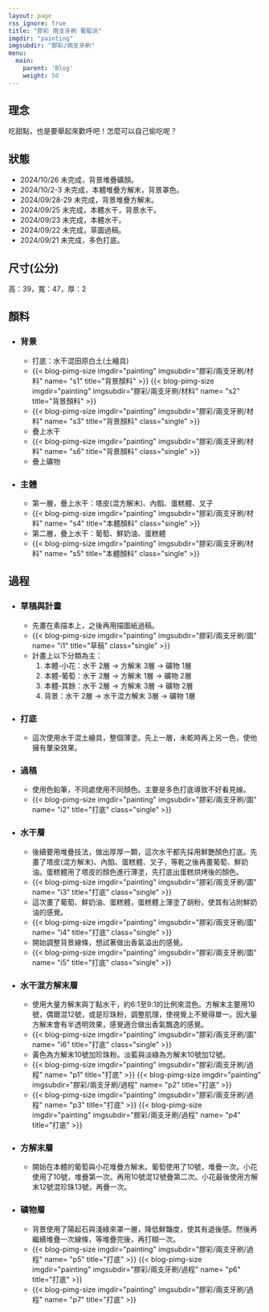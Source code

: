 ```yaml
---
layout: page
rss_ignore: true
title: "膠彩 兩支牙刷 葡萄派"
imgdir: "painting"
imgsubdir: "膠彩/兩支牙刷"
menu:
  main:
    parent: 'Blog'
    weight: 50
---
```

## **理念** ##
吃甜點，也是要舉起來歡呼吧！怎麼可以自己偷吃呢？

## **狀態** ##
* 2024/10/26 未完成，背景堆疊礦顏。
* 2024/10/2-3 未完成，本體堆疊方解末，背景罩色。
* 2024/09/28-29 未完成，背景堆疊方解末。
* 2024/09/25 未完成，本體水干，背景水干。
* 2024/09/23 未完成，本體水干。
* 2024/09/22 未完成，草圖過稿。
* 2024/09/21 未完成，多色打底。

## **尺寸(公分)** ##
高：39，寬：47，厚：2

## **顏料** ##

* ### 背景 ###
  * 打底：水干混田原白土(土繪具)
  * {{< blog-pimg-size imgdir="painting" imgsubdir="膠彩/兩支牙刷/材料" name= "s1" title="背景顏料" >}}
    {{< blog-pimg-size imgdir="painting" imgsubdir="膠彩/兩支牙刷/材料" name= "s2" title="背景顏料" >}}
  * {{< blog-pimg-size imgdir="painting" imgsubdir="膠彩/兩支牙刷/材料" name= "s3" title="背景顏料" class="single" >}}
  * 疊上水干
  * {{< blog-pimg-size imgdir="painting" imgsubdir="膠彩/兩支牙刷/材料" name= "s6" title="背景顏料" class="single" >}}
  * 疊上礦物

* ### 主體 ###
  * 第一層，疊上水干：塔皮(混方解末)、內餡、蛋糕體、叉子
  * {{< blog-pimg-size imgdir="painting" imgsubdir="膠彩/兩支牙刷/材料" name= "s4" title="本體顏料" class="single" >}}
  * 第二層，疊上水干：葡萄、鮮奶油、蛋糕體
  * {{< blog-pimg-size imgdir="painting" imgsubdir="膠彩/兩支牙刷/材料" name= "s5" title="本體顏料" class="single" >}}


## **過程** ##

* ### 草稿與計畫 ###
  * 先畫在素描本上，之後再用描圖紙過稿。
  * {{< blog-pimg-size imgdir="painting" imgsubdir="膠彩/兩支牙刷/圖" name= "i1" title="草稿" class="single" >}}
  * 計畫上以下分類為主：
      1. 本體-小花：水干 2層 -> 方解末 3層 -> 礦物 1層
      2. 本體-葡萄：水干 2層 -> 方解末 1層 -> 礦物 2層
      3. 本體-其餘：水干 2層 -> 方解末 3層 -> 礦物 2層
      4. 背景：水干 2層 -> 水干混方解末 3層 -> 礦物 1層

* ### 打底 ###
  * 這次使用水干混土繪具，整個薄塗。先上一層，未乾時再上另一色，使他擁有暈染效果。

* ### 過稿 ###
  * 使用色鉛筆，不同處使用不同顏色。主要是多色打底導致不好看見線。
  * {{< blog-pimg-size imgdir="painting" imgsubdir="膠彩/兩支牙刷/圖" name= "i2" title="打底" class="single" >}}

* ### 水干層 ###
  * 後續要用堆疊技法，做出厚厚一顆，這次水干都先採用鮮艷顏色打底。先畫了塔皮(混方解末)、內餡、蛋糕體、叉子，等乾之後再畫葡萄、鮮奶油。蛋糕體用了塔皮的顏色進行薄塗，先打底出蛋糕烘烤後的顏色。
  * {{< blog-pimg-size imgdir="painting" imgsubdir="膠彩/兩支牙刷/圖" name= "i3" title="打底" class="single" >}}
  * 這次畫了葡萄、鮮奶油、蛋糕體，蛋糕體上薄塗了胡粉，使其有沾附鮮奶油的感覺。
  * {{< blog-pimg-size imgdir="painting" imgsubdir="膠彩/兩支牙刷/圖" name= "i4" title="打底" class="single" >}}
  * 開始調整背景線條，想試著做出香氣溢出的感覺。
  * {{< blog-pimg-size imgdir="painting" imgsubdir="膠彩/兩支牙刷/圖" name= "i5" title="打底" class="single" >}}

* ### 水干混方解末層 ###
  * 使用大量方解末與丁點水干，約6:1至9:1的比例來混色。方解末主要用10號，偶爾混12號，或是珍珠粉，調整肌理，使視覺上不覺得單一。因大量方解末會有半透明效果，感覺適合做出香氣飄逸的感覺。
  * {{< blog-pimg-size imgdir="painting" imgsubdir="膠彩/兩支牙刷/圖" name= "i6" title="打底" class="single" >}}
  * 黃色為方解末10號加珍珠粉。淡藍與淡綠為方解末10號加12號。
  * {{< blog-pimg-size imgdir="painting" imgsubdir="膠彩/兩支牙刷/過程" name= "p1" title="打底" >}}
    {{< blog-pimg-size imgdir="painting" imgsubdir="膠彩/兩支牙刷/過程" name= "p2" title="打底" >}}
  * {{< blog-pimg-size imgdir="painting" imgsubdir="膠彩/兩支牙刷/過程" name= "p3" title="打底" >}}
    {{< blog-pimg-size imgdir="painting" imgsubdir="膠彩/兩支牙刷/過程" name= "p4" title="打底" >}}

* ### 方解末層 ###
  * 開始在本體的葡萄與小花堆疊方解末。葡萄使用了10號，堆疊一次。小花使用了10號，堆疊第一次。再用10號混12號疊第二次。小花最後使用方解末12號混珍珠13號，再疊一次。

* ### 礦物層 ###
  * 背景使用了陽起石與淺綠來罩一層，降低鮮豔度，使其有退後感。然後再繼續堆疊一次線條，等堆疊完後，再打糊一次。
  * {{< blog-pimg-size imgdir="painting" imgsubdir="膠彩/兩支牙刷/過程" name= "p5" title="打底" >}}
    {{< blog-pimg-size imgdir="painting" imgsubdir="膠彩/兩支牙刷/過程" name= "p6" title="打底" >}}
  * {{< blog-pimg-size imgdir="painting" imgsubdir="膠彩/兩支牙刷/過程" name= "p7" title="打底" >}}
